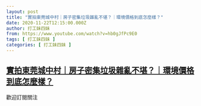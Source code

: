 ```yaml
---
layout: post
title: "實拍東莞城中村｜房子密集垃圾雜亂不堪？｜環境價格到底怎麼樣？"
date: 2020-11-22T12:15:00.000Z
author: 打工妹四妹
from: https://www.youtube.com/watch?v=hb0gJfPc9E0
tags: [ 打工妹四妹 ]
categories: [ 打工妹四妹 ]
---
```

<!--1606047300000-->
[實拍東莞城中村｜房子密集垃圾雜亂不堪？｜環境價格到底怎麼樣？](https://www.youtube.com/watch?v=hb0gJfPc9E0)
------

<div>
歡迎訂閱關注
</div>
